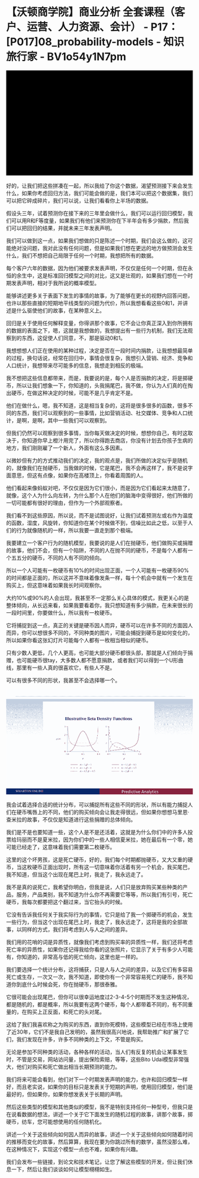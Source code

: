 # 【沃顿商学院】商业分析 全套课程（客户、运营、人力资源、会计） - P17：[P017]08_probability-models - 知识旅行家 - BV1o54y1N7pm

![](img/8106a2d47f45514a12e9e1f92bf8138a_0.png)

好的，让我们把这些拼凑在一起，所以我给了你这个数据，渴望预测接下来会发生什么，如果你考虑回归方法，我们可能会做的是，我们本可以把这个数据集，我们可以把它碎成碎片，我们可以说，让我们看看你上半场的数据。

假设头三年，试着预测你在接下来的三年里会做什么，我们可以运行回归模型，我们可以用R和F等度量，如果我们有他们来预测你在下半年会有多少捐款，然后我们可以把回归的结果，并就未来三年发表声明。

我们可以做到这一点，如果我们想做的只是陈述一个时期，我们会这么做的，这可能绝对没问题，我对此没有任何问题，但是如果我们想在更远的地方做预测会发生什么，我们不想把自己局限于任何一个时期，我想把所有的数据。

每个客户六年的数据，因为他们被要求发表声明，不仅仅是任何一个时期，但在永恒的余生中，这是标准回归模型之间的对比，这又是壮观的，如果我们想在一个时期发表声明，相对于我所说的概率模型。

能够讲述更多关于表面下发生的事情的故事，为了能够在更长的视野内回答问题，也许以那些直接的短期地平线类型的问题为代价，所以我想看看这些0和1，并讲述是什么驱使他们的故事，在某种意义上。

回归是关于使用任何解释变量，你得讲那个故事，它不会让你真正深入到你所拥有的数据的表面之下，嗯，这就是我想做的，我想提出有一些行为机制，我们无法观察到的东西，这促使人们同意，不，那是驱动0和1。

我想想想人们正在使用的某种过程，决定是否在一段时间内捐款，让我想想最简单的过程，换句话说，经常在回归中，事情会很复杂，我想引入营销、经济、竞争和人口统计，我想带来尽可能多的信息，我想走到相反的极端。

我不想把这些信息都带来，而是，我要说的是，每个人是否捐款的决定，将是掷硬币，所以让我们想象一下，你知道的，头我捐尾巴，我不做，你认为人们真的在掏出硬币，在做这种决定的时候，可能不是几乎肯定不是。

他们在做什么，嗯，我不知道，这是相当复杂的，这将是很多很多的函数，很多不同的东西，我们可以观察到的一些事情，比如营销活动、社交媒体、竞争和人口统计，是啊，是啊，其中一些我们可以观察到。

但我们仍然可以观察到很多事情，当你每天做决定的时候，想想你自己，有时这取决于，你知道你早上橙汁用完了，所以你得跑去商店，你没有计划去你孩子生病的地方，我们刚刚雇了一个新人，外面有这么多因素。

以微妙但有力的方式推动我们的决定，我的观点是，我们所做的决定似乎是随机的，就像我们在抛硬币，当我做的时候，它是尾巴，我不会再这样了，我不是说字面意思，但这有点像，如果你在高楼顶上，你看着周围的人。

他们看起来像蚂蚁对吧，不仅仅是因为它们很小，而是因为它们看起来太随意了，就像，这个人为什么向左转，为什么那个人在他们的脑海中变得很好，他们所做的一切可能都有很好的理由，但作为一个外部观察者。

我们看不到这些原因，所以说，而不是试图说好，让我们试着预测左或右作为温度的函数，湿度，风旋转，你知道你在某个时候做不到，信噪比如此之低，以至于人们的行为就像随机的一样，所以我要一直走到那个极端。

我要建立一个客户行为的随机模型，我要说的是人们在抛硬币，他们做购买或捐赠的故事，他们不会，但有一个陷阱，不同的人在抛不同的硬币，不是每个人都有一个五五分的硬币，不同的人有不同的倾向。

所以一个人可能有一枚硬币有10%的时间出现正面，一个人可能有一枚硬币90%的时间都是正面的，所以这并不意味着像发条一样，每十个机会中就有一个发生在购买上，但这意味着如果我长时间观察你。

大约10%或90%的人会出现，我甚至不一定那么关心具体的模式，我更关心的是整体倾向，从长远来看，如果我要看着你，我只想知道有多少捐款，在未来很长的一段时间里，你要做什么，所以我有一枚硬币。

它将捕捉到这一点，真正的关键是硬币因人而异，硬币可以在许多不同的方面因人而异，你可以想很多不同的，不同种类的图片，可能会捕捉到硬币是如何变化的，所以如果你看这张幻灯片可能每个人都有一枚相当相似的硬币。

只有少数人更低，几个人更高，也可能大部分硬币都很头部，那就是人们倾向于捐赠，也可能硬币很tay，大多数人都不愿意捐款，或者我们可以得到一个U形曲线，那里有一些人真的很喜欢它，有些人不是。

可以有很多不同的形状，我甚至不会选择哪一个。

![](img/8106a2d47f45514a12e9e1f92bf8138a_2.png)

我会试着选择合适的统计分布，可以捕捉所有这些不同的形状，所以有能力捕捉人们在硬币嘴唇上的不同，他们的购买倾向会让我走得很远，但如果你想想马里恩·查米拉的故事，不仅仅是知道进行这些捐赠的总体倾向。

我们是不是也要知道一些，这个人是不是还活着，这就是为什么你们中的许多人投票给玛丽而不是夏米拉，因为你们中的一些人相信夏米拉，她在最后有一个零，她可能已经走了，这意味着我们需要第二枚硬币。

这里的这个坏男孩，这是死亡硬币，好的，我们每个时期都抛硬币，又大又重的硬币，当这枚硬币正面出现时，所有这一切意味着你活着有另一个机会，我买尾巴，我不知道，但当这个出现在尾巴上时，我走了，我永远走了。

我不是真的说死亡，我希望你明白，但我是说，人们只是放弃购买某些种类的产品，服务，产品类别，我不知道为什么你不再需要它等等，所以我们有引号，死亡硬币，我每次都要把这个翻过来，当它抬头的时候。

它没有告诉我任何关于我实际行为的事情，它只是给了我一个掷硬币的机会，发生一些行为，但当这个出现在尾巴上时，我走了，我永远走了，这将是我的全部故事，以同样的方式，我们将考虑到人与人之间的差异。

我们用的花哨的词是异质性，就像我们考虑到购买率的异质性一样，我们还将考虑死亡率的异质性，如果你还记得我给你看的这张照片，它显示了关于有多少人可能有，你知道的，非常高与低的死亡倾向，这里也是一样的。

我们要选择一个统计分布，这将捕获，只是人与人之间的差异，以及它们有多容易死亡或生存，一次又一次，我不知道，即使你有一个非常容易死亡的硬币，我不知道你到底什么时候会死，你在抛硬币，那很泰雅。

它很可能会出现尾巴，但你可以很幸运地度过2-3-4-5个时期而不发生这种情况，都是随机的，都是概率，所以我要有这两个硬币，每个人都带着不同的，有不同重量的，在购买上正反面，和死亡的头对尾。

这给了我们我喜欢称之为购买的东西，直到你死模特，这些模型已经在市场上使用了近30年，它们不是我自己发明的，虽然我很高兴地说，我帮助推广和扩展了它们，我们发现在许多，许多不同种类的上下文，不管是购买。

无论是参加不同种类的活动，各种各样的活动，当人们有反复的机会让某事发生时，不管是交易，网站访问量，提出保险索赔，等等，这些Bito Udai模型非常强大，他们对购买和死亡做出相当长期预测的能力。

我们将来可能会看到，他们对下一个时期发表声明的能力，也许和回归模型一样好，而且老实说，如果你的目标只是发表关于短期的声明，使用回归模型，他们是最好的，但如果你，如果你想发表关于长期的声明。

然后这些类型的模型和其他类似的模型，我不是特别支持任何一种型号，但我只是在说看数据的想法，讲述一个关于它下面发生的随机过程的故事，讲那个故事，掷硬币，纺车，您可能想使用的任何随机化。

讲述一个关于这些倾向如何因人而异的故事，讲述一个关于这些倾向如何随着时间的推移而变化的故事，然后算算，我现在要为你跳过所有的数学，虽然没那么难，在这种情况下，实现这个模型一点也不难，如果你有兴趣。

我们会发布一些链接，到论文和技术笔记，让您了解这些模型的开发，但让我们休息一下，然后让我们谈谈如何让模型栩栩如生。

